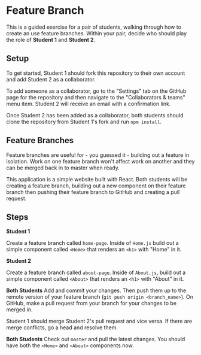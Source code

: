 # Feature Branch

This is a guided exercise for a pair of students, walking through how to create an use feature branches. Within your pair, decide who should play the role of **Student 1** and **Student 2**.

## Setup
To get started, Student 1 should fork this repository to their own account and add Student 2 as a collaborator.

To add someone as a collaborator, go to the "Settings" tab on the GitHub page for the repository and then navigate to the "Collaborators & teams" menu item. Student 2 will receive an email with a confirmation link.

Once Student 2 has been added as a collaborator, both students should clone the repository from Student 1's fork and run `npm install`.

## Feature Branches

Feature branches are useful for - you guessed it - building out a feature in isolation. Work on one feature branch won't affect work on another and they can be merged back in to master when ready.

This application is a simple website built with React. Both students will be creating a feature branch, building out a new component on their feature branch then pushing their feature branch to GitHub and creating a pull request.

## Steps

**Student 1**

Create a feature branch called `home-page`. Inside of `Home.js` build out a simple component called `<Home>` that renders an `<h1>` with "Home" in it.

**Student 2**

Create a feature branch called `about-page`. Inside of `About.js`, build out a simple component called `<About>` that renders an `<h1>` with "About" in it.

**Both Students**
Add and commit your changes. Then push them up to the remote version of your feature branch (`git push origin <branch_name>`). On GitHub, make a pull request from your branch for your changes to be merged in.

Student 1 should merge Student 2's pull request and vice versa. If there are merge conflicts, go a head and resolve them.

**Both Students**
Check out `master` and pull the latest changes. You should have both the `<Home>` and `<About>` components now.

